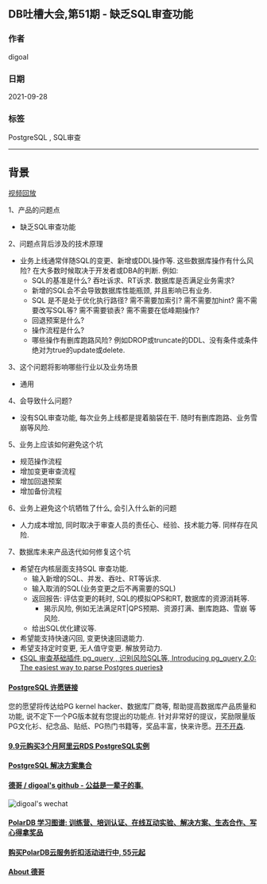 ## DB吐槽大会,第51期 - 缺乏SQL审查功能  
  
### 作者  
digoal  
  
### 日期  
2021-09-28  
  
### 标签  
PostgreSQL , SQL审查   
  
----  
  
## 背景  
[视频回放](https://www.bilibili.com/video/BV16F411a7wx/)  
  
1、产品的问题点  
- 缺乏SQL审查功能  
  
2、问题点背后涉及的技术原理  
- 业务上线通常伴随SQL的变更、新增或DDL操作等. 这些数据库操作有什么风险? 在大多数时候取决于开发者或DBA的判断. 例如:   
    - SQL的基准是什么? 吞吐诉求、RT诉求. 数据库是否满足业务需求?    
    - 新增的SQL会不会导致数据库性能瓶颈, 并且影响已有业务.    
    - SQL 是不是处于优化执行路径? 需不需要加索引? 需不需要加hint? 需不需要改写SQL等? 需不需要锁表? 需不需要在低峰期操作?    
    - 回退预案是什么?   
    - 操作流程是什么?   
    - 哪些操作有删库跑路风险? 例如DROP或truncate的DDL、没有条件或条件绝对为true的update或delete.     
  
3、这个问题将影响哪些行业以及业务场景  
- 通用  
  
4、会导致什么问题?  
- 没有SQL审查功能, 每次业务上线都是提着脑袋在干. 随时有删库跑路、业务雪崩等风险.   
  
5、业务上应该如何避免这个坑  
- 规范操作流程  
- 增加变更审查流程  
- 增加回退预案  
- 增加备份流程  
  
6、业务上避免这个坑牺牲了什么, 会引入什么新的问题   
- 人力成本增加, 同时取决于审查人员的责任心、经验、技术能力等. 同样存在风险.   
  
7、数据库未来产品迭代如何修复这个坑   
- 希望在内核层面支持SQL 审查功能.   
    - 输入新增的SQL、并发、吞吐、RT等诉求.    
    - 输入取消的SQL(业务变更之后不再需要的SQL)  
    - 返回报告: 评估变更的耗时, SQL的模拟QPS和RT, 数据库的资源消耗等.   
        - 揭示风险, 例如无法满足RT|QPS预期、资源打满、删库跑路、雪崩 等风险.   
    - 给出SQL优化建议等.   
- 希望能支持快速闪回, 变更快速回退能力.    
- 希望支持定时变更, 无人值守变更. 解放劳动力.  
- [《SQL 审查基础插件 pg_query , 识别风险SQL等, Introducing pg_query 2.0: The easiest way to parse Postgres queries》](../202103/20210320_03.md)  
  
  
#### [PostgreSQL 许愿链接](https://github.com/digoal/blog/issues/76 "269ac3d1c492e938c0191101c7238216")
您的愿望将传达给PG kernel hacker、数据库厂商等, 帮助提高数据库产品质量和功能, 说不定下一个PG版本就有您提出的功能点. 针对非常好的提议，奖励限量版PG文化衫、纪念品、贴纸、PG热门书籍等，奖品丰富，快来许愿。[开不开森](https://github.com/digoal/blog/issues/76 "269ac3d1c492e938c0191101c7238216").  
  
  
#### [9.9元购买3个月阿里云RDS PostgreSQL实例](https://www.aliyun.com/database/postgresqlactivity "57258f76c37864c6e6d23383d05714ea")
  
  
#### [PostgreSQL 解决方案集合](https://yq.aliyun.com/topic/118 "40cff096e9ed7122c512b35d8561d9c8")
  
  
#### [德哥 / digoal's github - 公益是一辈子的事.](https://github.com/digoal/blog/blob/master/README.md "22709685feb7cab07d30f30387f0a9ae")
  
  
![digoal's wechat](../pic/digoal_weixin.jpg "f7ad92eeba24523fd47a6e1a0e691b59")
  
  
#### [PolarDB 学习图谱: 训练营、培训认证、在线互动实验、解决方案、生态合作、写心得拿奖品](https://www.aliyun.com/database/openpolardb/activity "8642f60e04ed0c814bf9cb9677976bd4")
  
  
#### [购买PolarDB云服务折扣活动进行中, 55元起](https://www.aliyun.com/activity/new/polardb-yunparter?userCode=bsb3t4al "e0495c413bedacabb75ff1e880be465a")
  
  
#### [About 德哥](https://github.com/digoal/blog/blob/master/me/readme.md "a37735981e7704886ffd590565582dd0")
  
